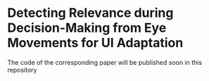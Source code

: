 # Detecting Relevance during Decision-Making from Eye Movements for UI Adaptation

The code of the corresponding paper will be published soon in this repository
